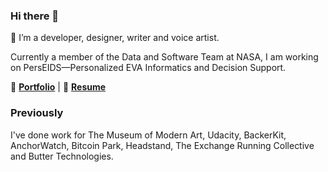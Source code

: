 ### Hi there 👋

🔭 I’m a developer, designer, writer and voice artist.

Currently a member of the Data and Software Team at NASA, I am working on PersEIDS—Personalized EVA Informatics and Decision Support.

📄 **[Portfolio](https://hannahmanfredi.github.io/HannahManfredi/)** | 🚀 **[Resume](https://hannahmanfredi.github.io/HannahManfredi/resume.html)**

### Previously

I've done work for The Museum of Modern Art, Udacity, BackerKit, AnchorWatch, Bitcoin Park, Headstand, The Exchange Running Collective and Butter Technologies.